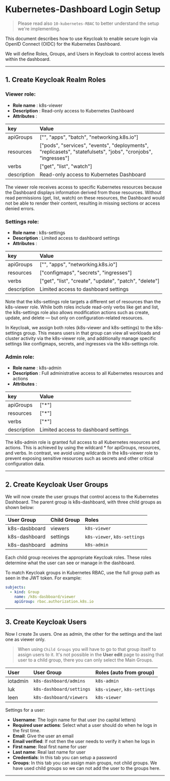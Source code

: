 # Kubernetes-Dashboard Login Setup
> Please read also `10-kubernetes-RBAC` to better understand the setup we're implementing.

This document describes how to use Keycloak to enable secure login via OpenID Connect (OIDC) for the Kubernetes Dashboard.

We will define Roles, Groups, and Users in Keycloak to control access levels within the dashboard.

---

## 1. Create Keycloak Realm Roles
### Viewer role:
- **Role name** : k8s-viewer
- **Description** : Read-only access to Kubernetes Dashboard
- **Attributes** :

| key          | Value              |
| :---         | :---               |
| apiGroups    | ["", "apps", "batch", "networking.k8s.io"]  |
| resources    | ["pods", "services", "events", "deployments", "replicasets", "statefulsets", "jobs", "cronjobs", "ingresses"]  |
| verbs        | ["get", "list", "watch"]  |
| description  | Read-only access to Kubernetes Dashboard |

The viewer role receives access to specific Kubernetes resources because the Dashboard displays information derived from those resources. Without read permissions (get, list, watch) on these resources, the Dashboard would not be able to render their content, resulting in missing sections or access denied errors.

### Settings role:
- **Role name** : k8s-settings
- **Description** : Limited access to dashboard settings
- **Attributes** :

| key          | Value              |
| :---         | :---               |
| apiGroups    | ["", "apps", "networking.k8s.io"]  |
| resources    | ["configmaps", "secrets", "ingresses"]  |
| verbs        | ["get", "list", "create", "update", "patch", "delete"]  |
| description  | Limited access to dashboard settings | 

Note that the k8s-settings role targets a different set of resources than the k8s-viewer role. While both roles include read-only verbs like get and list, the k8s-settings role also allows modification actions such as create, update, and delete — but only on configuration-related resources.

In Keycloak, we assign both roles (k8s-viewer and k8s-settings) to the k8s-settings group. This means users in that group can view all workloads and cluster activity via the k8s-viewer role, and additionally manage specific settings like configmaps, secrets, and ingresses via the k8s-settings role.

### Admin role:
- **Role name** : k8s-admin
- **Description** : Full administrative access to all Kubernetes resources and actions
- **Attributes** :

| key          | Value              |
| :---         | :---               |
| apiGroups    | ["*"]  |
| resources    | ["*"]  |
| verbs        | ["*"]  |
| description  | Limited access to dashboard settings | 

The k8s-admin role is granted full access to all Kubernetes resources and actions. This is achieved by using the wildcard * for apiGroups, resources, and verbs. In contrast, we avoid using wildcards in the k8s-viewer role to prevent exposing sensitive resources such as secrets and other critical configuration data.

---

## 2. Create Keycloak User Groups
We will now create the user groups that control access to the Kubernetes Dashboard. The parent group is k8s-dashboard, with three child groups as shown below:

| User Group      | Child Group | Roles       |
| :---            | :---        | :---        |
| k8s-dasbboard   | viewers     | `k8s-viewer`  | 
| k8s-dashboard   | settings    | `k8s-viewer`, `k8s-settings` |
| k8s-dashboard   | admins      | `k8s-admin` |

Each child group receives the appropriate Keycloak roles. These roles determine what the user can see or manage in the dashboard.

To match Keycloak groups in Kubernetes RBAC, use the full group path as seen in the JWT token. For example:
```yaml
subjects:
  - kind: Group
    name: /k8s-dasbboard/viewer
    apiGroup: rbac.authorization.k8s.io
```

--- 

## 3. Create Keycloak Users
Now I create 3x users. One as admin, the other for the settings and the last one as viewer only.
> When using `Child Groups` you will have to go to that group itself to assign users to it. It's not possible in the **User edit** page to assing that user to a child group, there you can only select the Main Groups.

| User      | User Group                |   Roles (auto from group)  |
| :---      | :---                      | :---        |
| iotadmin  | `k8s-dashboard/admins`    | `k8s-admin`  |
| luk       | `k8s-dashboard/settings`  | `k8s-viewer`, `k8s-settings` |
| leen      | `k8s-dashboard/viewers`   | `k8s-viewer`  | 

Settings for a user:
- **Username**: The login name for that user (no capital letters)
- **Required user actions**: Select what a user should do when he logs in the first time.
- **Email**: Give the user an email
- **Email verified**: If not then the user needs to verify it when he logs in
- **First name**: Real first name for user
- **Last name**: Real last name for user
- **Credentials**: In this tab you can setup a password
- **Groups**: In this tab you can assign main groups, not child groups. We have used child groups so we can not add the user to the groups here.

---







